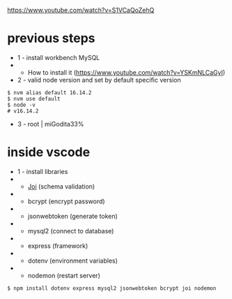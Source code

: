 https://www.youtube.com/watch?v=S1VCaQoZehQ

# previous steps

- 1 - install workbench MySQL
- - How to install it (https://www.youtube.com/watch?v=YSKmNLCaGyI)
- 2 - valid node version and set by default specific version

```
$ nvm alias default 16.14.2
$ nvm use default
$ node -v
# v16.14.2
```

- 3 - root | miGodita33%

# inside vscode

- 1 - install libraries
- - [Joi](https://joi.dev/) (schema validation)
- - bcrypt (encrypt password)
- - jsonwebtoken (generate token)
- - mysql2 (connect to database)
- - express (framework)
- - dotenv (environment variables)
- - nodemon (restart server)

```
$ npm install dotenv express mysql2 jsonwebtoken bcrypt joi nodemon
```
